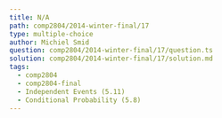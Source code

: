 ```yaml
---
title: N/A
path: comp2804/2014-winter-final/17
type: multiple-choice
author: Michiel Smid
question: comp2804/2014-winter-final/17/question.ts
solution: comp2804/2014-winter-final/17/solution.md
tags:
  - comp2804
  - comp2804-final
  - Independent Events (5.11)
  - Conditional Probability (5.8)
---
```

